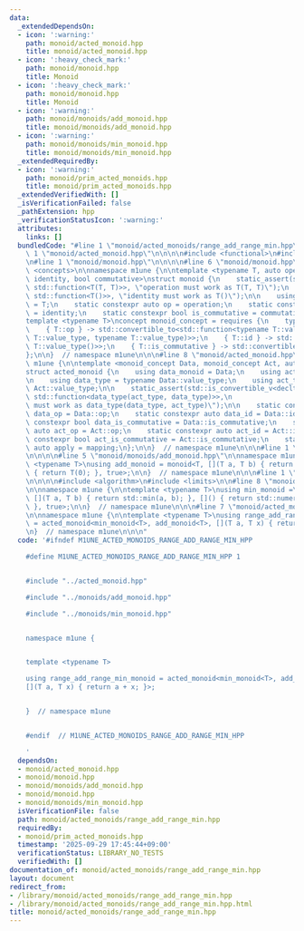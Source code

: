 ```yaml
---
data:
  _extendedDependsOn:
  - icon: ':warning:'
    path: monoid/acted_monoid.hpp
    title: monoid/acted_monoid.hpp
  - icon: ':heavy_check_mark:'
    path: monoid/monoid.hpp
    title: Monoid
  - icon: ':heavy_check_mark:'
    path: monoid/monoid.hpp
    title: Monoid
  - icon: ':warning:'
    path: monoid/monoids/add_monoid.hpp
    title: monoid/monoids/add_monoid.hpp
  - icon: ':warning:'
    path: monoid/monoids/min_monoid.hpp
    title: monoid/monoids/min_monoid.hpp
  _extendedRequiredBy:
  - icon: ':warning:'
    path: monoid/prim_acted_monoids.hpp
    title: monoid/prim_acted_monoids.hpp
  _extendedVerifiedWith: []
  _isVerificationFailed: false
  _pathExtension: hpp
  _verificationStatusIcon: ':warning:'
  attributes:
    links: []
  bundledCode: "#line 1 \"monoid/acted_monoids/range_add_range_min.hpp\"\n\n\n\n#line\
    \ 1 \"monoid/acted_monoid.hpp\"\n\n\n\n#include <functional>\n#include <type_traits>\n\
    \n#line 1 \"monoid/monoid.hpp\"\n\n\n\n#line 6 \"monoid/monoid.hpp\"\n#include\
    \ <concepts>\n\nnamespace m1une {\n\ntemplate <typename T, auto operation, auto\
    \ identity, bool commutative>\nstruct monoid {\n    static_assert(std::is_convertible_v<decltype(operation),\
    \ std::function<T(T, T)>>, \"operation must work as T(T, T)\");\n    static_assert(std::is_convertible_v<decltype(identity),\
    \ std::function<T()>>, \"identity must work as T()\");\n\n    using value_type\
    \ = T;\n    static constexpr auto op = operation;\n    static constexpr auto id\
    \ = identity;\n    static constexpr bool is_commutative = commutative;\n};\n\n\
    template <typename T>\nconcept monoid_concept = requires {\n    typename T::value_type;\n\
    \    { T::op } -> std::convertible_to<std::function<typename T::value_type(typename\
    \ T::value_type, typename T::value_type)>>;\n    { T::id } -> std::convertible_to<std::function<typename\
    \ T::value_type()>>;\n    { T::is_commutative } -> std::convertible_to<bool>;\n\
    };\n\n}  // namespace m1une\n\n\n#line 8 \"monoid/acted_monoid.hpp\"\n\nnamespace\
    \ m1une {\n\ntemplate <monoid_concept Data, monoid_concept Act, auto mapping>\n\
    struct acted_monoid {\n    using data_monoid = Data;\n    using act_monoid = Act;\n\
    \n    using data_type = typename Data::value_type;\n    using act_type = typename\
    \ Act::value_type;\n\n    static_assert(std::is_convertible_v<decltype(mapping),\
    \ std::function<data_type(act_type, data_type)>>,\n                  \"mapping\
    \ must work as data_type(data_type, act_type)\");\n\n    static constexpr auto\
    \ data_op = Data::op;\n    static constexpr auto data_id = Data::id;\n    static\
    \ constexpr bool data_is_commutative = Data::is_commutative;\n    static constexpr\
    \ auto act_op = Act::op;\n    static constexpr auto act_id = Act::id;\n    static\
    \ constexpr bool act_is_commutative = Act::is_commutative;\n    static constexpr\
    \ auto apply = mapping;\n};\n\n}  // namespace m1une\n\n\n#line 1 \"monoid/monoids/add_monoid.hpp\"\
    \n\n\n\n#line 5 \"monoid/monoids/add_monoid.hpp\"\n\nnamespace m1une {\n\ntemplate\
    \ <typename T>\nusing add_monoid = monoid<T, [](T a, T b) { return a + b; }, []()\
    \ { return T(0); }, true>;\n\n}  // namespace m1une\n\n\n#line 1 \"monoid/monoids/min_monoid.hpp\"\
    \n\n\n\n#include <algorithm>\n#include <limits>\n\n#line 8 \"monoid/monoids/min_monoid.hpp\"\
    \n\nnamespace m1une {\n\ntemplate <typename T>\nusing min_monoid =\n    monoid<T,\
    \ [](T a, T b) { return std::min(a, b); }, []() { return std::numeric_limits<T>::max();\
    \ }, true>;\n\n}  // namespace m1une\n\n\n#line 7 \"monoid/acted_monoids/range_add_range_min.hpp\"\
    \n\nnamespace m1une {\n\ntemplate <typename T>\nusing range_add_range_min_monoid\
    \ = acted_monoid<min_monoid<T>, add_monoid<T>, [](T a, T x) { return a + x; }>;\n\
    \n}  // namespace m1une\n\n\n"
  code: '#ifndef M1UNE_ACTED_MONOIDS_RANGE_ADD_RANGE_MIN_HPP

    #define M1UNE_ACTED_MONOIDS_RANGE_ADD_RANGE_MIN_HPP 1


    #include "../acted_monoid.hpp"

    #include "../monoids/add_monoid.hpp"

    #include "../monoids/min_monoid.hpp"


    namespace m1une {


    template <typename T>

    using range_add_range_min_monoid = acted_monoid<min_monoid<T>, add_monoid<T>,
    [](T a, T x) { return a + x; }>;


    }  // namespace m1une


    #endif  // M1UNE_ACTED_MONOIDS_RANGE_ADD_RANGE_MIN_HPP

    '
  dependsOn:
  - monoid/acted_monoid.hpp
  - monoid/monoid.hpp
  - monoid/monoids/add_monoid.hpp
  - monoid/monoid.hpp
  - monoid/monoids/min_monoid.hpp
  isVerificationFile: false
  path: monoid/acted_monoids/range_add_range_min.hpp
  requiredBy:
  - monoid/prim_acted_monoids.hpp
  timestamp: '2025-09-29 17:45:44+09:00'
  verificationStatus: LIBRARY_NO_TESTS
  verifiedWith: []
documentation_of: monoid/acted_monoids/range_add_range_min.hpp
layout: document
redirect_from:
- /library/monoid/acted_monoids/range_add_range_min.hpp
- /library/monoid/acted_monoids/range_add_range_min.hpp.html
title: monoid/acted_monoids/range_add_range_min.hpp
---
```

